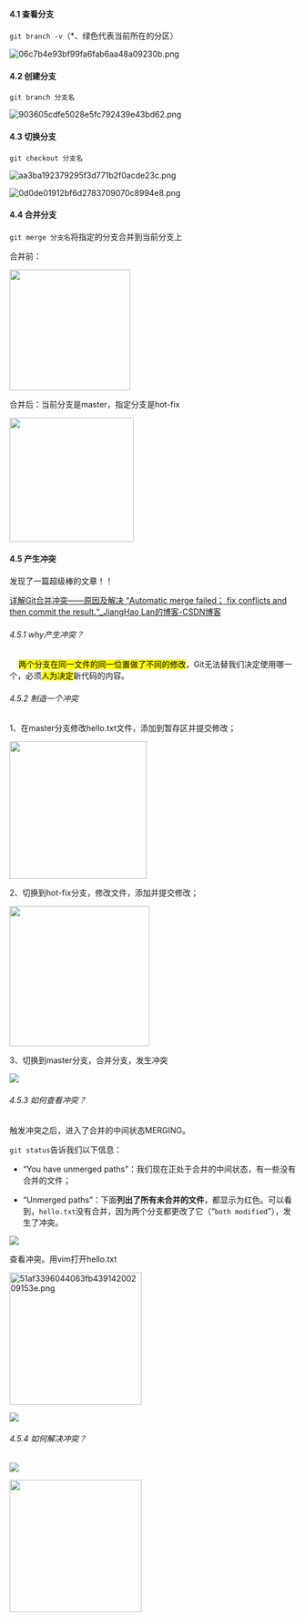 #### 4.1 查看分支

`git branch -v`（*、绿色代表当前所在的分区）

![06c7b4e93bf99fa6fab6aa48a09230b.png](C:\Users\南极星\AppData\Local\Temp\WeChat%20Files\06c7b4e93bf99fa6fab6aa48a09230b.png)

#### 4.2 创建分支

`git branch 分支名`  

![903605cdfe5028e5fc792439e43bd62.png](C:\Users\南极星\AppData\Local\Temp\WeChat%20Files\903605cdfe5028e5fc792439e43bd62.png)

#### 4.3 切换分支

`git checkout 分支名`

![aa3ba192379295f3d771b2f0acde23c.png](C:\Users\南极星\AppData\Local\Temp\WeChat%20Files\aa3ba192379295f3d771b2f0acde23c.png)

![0d0de01912bf6d2783709070c8994e8.png](C:\Users\南极星\AppData\Local\Temp\WeChat%20Files\0d0de01912bf6d2783709070c8994e8.png)

#### 4.4 合并分支

`git merge 分支名`将指定的分支合并到当前分支上

合并前：

<img src="file:///C:/Users/南极星/AppData/Roaming/marktext/images/2023-03-14-16-02-10-image.png" title="" alt="" width="212">

合并后：当前分支是master，指定分支是hot-fix

<img src="file:///C:/Users/南极星/AppData/Roaming/marktext/images/2023-03-14-16-03-48-image.png" title="" alt="" width="218">

#### 4.5 产生冲突

发现了一篇超级棒的文章！！

[详解Git合并冲突——原因及解决 “Automatic merge failed； fix conflicts and then commit the result.“_JiangHao Lan的博客-CSDN博客](http://t.csdn.cn/WjDlz)

###### 4.5.1 why产生冲突？

      <mark>两个分支在同一文件的同一位置做了不同的修改</mark>，Git无法替我们决定使用哪一个，必须<mark>人为决定</mark>新代码的内容。

###### 4.5.2 制造一个冲突

1、在master分支修改hello.txt文件，添加到暂存区并提交修改；

<img src="file:///C:/Users/南极星/AppData/Roaming/marktext/images/2023-03-14-17-16-53-image.png" title="" alt="" width="241">

2、切换到hot-fix分支，修改文件，添加并提交修改；

<img src="file:///C:/Users/南极星/AppData/Roaming/marktext/images/2023-03-14-17-23-38-image.png" title="" alt="" width="246">

3、切换到master分支，合并分支，发生冲突

![](C:\Users\南极星\AppData\Roaming\marktext\images\2023-03-14-17-24-42-image.png)

###### 4.5.3 如何查看冲突？

触发冲突之后，进入了合并的中间状态MERGING。

`git status`告诉我们以下信息：

- “You have unmerged paths”：我们现在正处于合并的中间状态，有一些没有合并的文件；

- “Unmerged paths”：下面**列出了所有未合并的文件**，都显示为红色。可以看到，`hello.txt`没有合并，因为两个分支都更改了它（“`both modified`”），发生了冲突。

![](C:\Users\南极星\AppData\Roaming\marktext\images\2023-03-14-17-28-47-image.png)

查看冲突。用vim打开hello.txt

<img title="" src="file:///C:/Users/南极星/AppData/Local/Temp/WeChat%20Files/51af3396044063fb43914200209153e.png" alt="51af3396044063fb43914200209153e.png" width="232">

![](C:\Users\南极星\AppData\Roaming\marktext\images\2023-03-14-17-34-39-image.png)

###### 4.5.4 如何解决冲突？

![](C:\Users\南极星\AppData\Roaming\marktext\images\2023-03-14-17-36-16-image.png)

<img src="file:///C:/Users/南极星/AppData/Roaming/marktext/images/2023-03-14-17-38-39-image.png" title="" alt="" width="232">

